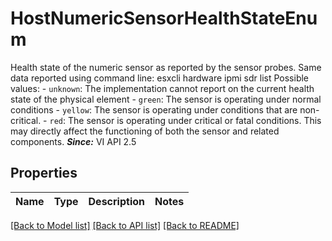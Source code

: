 # HostNumericSensorHealthStateEnum

Health state of the numeric sensor as reported by the sensor probes.  Same data reported using command line: esxcli hardware ipmi sdr list  Possible values: - `unknown`: The implementation cannot report on the current health state of the   physical element - `green`: The sensor is operating under normal conditions - `yellow`: The sensor is operating under conditions that are non-critical. - `red`: The sensor is operating under critical or fatal conditions.      This may   directly affect the functioning of both the sensor and related   components.  ***Since:*** VI API 2.5 

## Properties
Name | Type | Description | Notes
------------ | ------------- | ------------- | -------------

[[Back to Model list]](../README.md#documentation-for-models) [[Back to API list]](../README.md#documentation-for-api-endpoints) [[Back to README]](../README.md)


